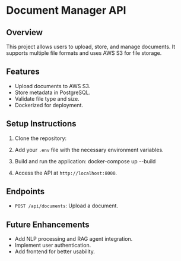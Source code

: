 # Document Manager API

## Overview
This project allows users to upload, store, and manage documents. It supports multiple file formats and uses AWS S3 for file storage.


## Features
- Upload documents to AWS S3.
- Store metadata in PostgreSQL.
- Validate file type and size.
- Dockerized for deployment.


## Setup Instructions
1. Clone the repository:

2. Add your `.env` file with the necessary environment variables.
3. Build and run the application:
docker-compose up --build

4. Access the API at `http://localhost:8000`.

## Endpoints
- `POST /api/documents`: Upload a document.

## Future Enhancements
- Add NLP processing and RAG agent integration.
- Implement user authentication.
- Add frontend for better usability.

